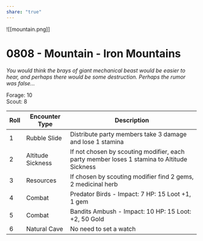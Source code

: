 ```yaml
---
share: "true"
---
```

![[mountain.png]]
# 0808 - Mountain - Iron Mountains

*You would think the brays of giant mechanical beast would be easier to hear, and perhaps there would be some destruction. Perhaps the rumor was false...*
 
Forage: 10    
Scout: 8    
    
| Roll | Encounter Type | Description |    
| ---- | ---- | ---- |    
| 1 | Rubble Slide | Distribute party members take 3 damage and lose 1 stamina |    
| 2 | Altitude Sickness | If not chosen by scouting modifier, each party member loses 1 stamina to Altitude Sickness |    
| 3 | Resources | If chosen by scouting modifier find 2 gems, 2 medicinal herb |    
| 4 | Combat | Predator Birds - Impact: 7 HP: 15 Loot +1, 1 gem |    
| 5 | Combat | Bandits Ambush - Impact: 10 HP: 15 Loot: +2, 50 Gold |    
| 6 | Natural Cave | No need to set a watch |    
    